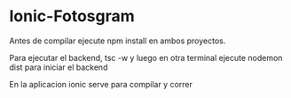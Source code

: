 # Ionic-Fotosgram

Antes de compilar ejecute npm install en ambos proyectos.

Para ejecutar el backend, tsc -w y luego en otra terminal ejecute nodemon dist para iniciar el backend

En la aplicacion ionic serve para compilar y correr
